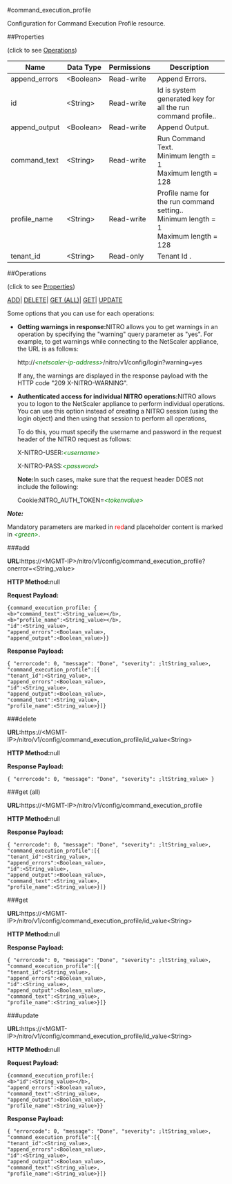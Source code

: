 #command_execution_profile

Configuration for Command Execution Profile resource.


##Properties 
<span>(click to see [Operations](#opera))</span>


<table><thead><tr><th>Name</th><th>Data Type</th><th>Permissions</th><th>Description</th></tr></thead><tbody><tr><td>append_errors</td><td>&lt;Boolean></td><td>Read-write</td><td>Append Errors.</td></tr><tr><td>id</td><td>&lt;String></td><td>Read-write</td><td>Id is system generated key for all the run command profile..</td></tr><tr><td>append_output</td><td>&lt;Boolean></td><td>Read-write</td><td>Append Output.</td></tr><tr><td>command_text</td><td>&lt;String></td><td>Read-write</td><td>Run Command Text.<br>Minimum length = 1<br>Maximum length = 128</td></tr><tr><td>profile_name</td><td>&lt;String></td><td>Read-write</td><td>Profile name for the run command setting..<br>Minimum length = 1<br>Maximum length = 128</td></tr><tr><td>tenant_id</td><td>&lt;String></td><td>Read-only</td><td>Tenant Id .</td></tr></tbody></table>
##Operations 
<span>(click to see [Properties](#prope))</span>


[ADD]()| [DELETE](#d)| [GET (ALL)](#get-)| [GET]()| [UPDATE](#u)


Some options that you can use for each operations:
<ul><li><p><b>Getting warnings in response:</b>NITRO allows you to get warnings in an operation by specifying the "warning" query parameter as "yes". For example, to get warnings while connecting to the NetScaler appliance, the URL is as follows:</p><p>http://<span style="color:green;font-style:italic;">&lt;netscaler-ip-address&gt;</span>/nitro/v1/config/login?warning=yes</p><p>If any, the warnings are displayed in the response payload with the HTTP code "209 X-NITRO-WARNING".</p></li><li><p><b>Authenticated access for individual NITRO operations:</b>NITRO allows you to logon to the NetScaler appliance to perform individual operations. You can use this option instead of creating a NITRO session (using the login object) and then using that session to perform all operations,</p><p>To do this, you must specify the username and password in the request header of the NITRO request as follows:</p><p>X-NITRO-USER:<span style="color:green;font-style:italic;">&lt;username&gt;</span></p><p>X-NITRO-PASS:<span style="color:green;font-style:italic;">&lt;password&gt;</span></p><p><b>Note:</b>In such cases, make sure that the request header DOES not include the following:</p><p>Cookie:NITRO_AUTH_TOKEN=<span style="color:green;font-style:italic;">&lt;tokenvalue&gt;</span></p></li></ul>



***Note:*** 
Mandatory parameters are marked in <span style="color:#FF0000;">red</span>and placeholder content is marked in <span style="color:green;font-style:italic">&lt;green&gt;</span>.

###add



<b>URL:</b>https://&lt;MGMT-IP&gt;/nitro/v1/config/command_execution_profile?onerror=&lt;String_value&gt;
<b>HTTP Method:</b>null
<b>Request Payload: </b>```{command_execution_profile: {<b>"command_text":<String_value></b>,<b>"profile_name":<String_value></b>,"id":<String_value>,"append_errors":<Boolean_value>,"append_output":<Boolean_value>}}```
<b>Response Payload: </b>```{ "errorcode": 0, "message": "Done", "severity": ;ltString_value>, "command_execution_profile":[{"tenant_id":<String_value>,"append_errors":<Boolean_value>,"id":<String_value>,"append_output":<Boolean_value>,"command_text":<String_value>,"profile_name":<String_value>}]}```



###delete



<b>URL:</b>https://&lt;MGMT-IP&gt;/nitro/v1/config/command_execution_profile/id_value&lt;String&gt;
<b>HTTP Method:</b>null
<b>Response Payload: </b>```{ "errorcode": 0, "message": "Done", "severity": ;ltString_value> }```



###get (all)



<b>URL:</b>https://&lt;MGMT-IP&gt;/nitro/v1/config/command_execution_profile
<b>HTTP Method:</b>null
<b>Response Payload: </b>```{ "errorcode": 0, "message": "Done", "severity": ;ltString_value>, "command_execution_profile":[{"tenant_id":<String_value>,"append_errors":<Boolean_value>,"id":<String_value>,"append_output":<Boolean_value>,"command_text":<String_value>,"profile_name":<String_value>}]}```



###get



<b>URL:</b>https://&lt;MGMT-IP&gt;/nitro/v1/config/command_execution_profile/id_value&lt;String&gt;
<b>HTTP Method:</b>null
<b>Response Payload: </b>```{ "errorcode": 0, "message": "Done", "severity": ;ltString_value>, "command_execution_profile":[{"tenant_id":<String_value>,"append_errors":<Boolean_value>,"id":<String_value>,"append_output":<Boolean_value>,"command_text":<String_value>,"profile_name":<String_value>}]}```



###update



<b>URL:</b>https://&lt;MGMT-IP&gt;/nitro/v1/config/command_execution_profile/id_value&lt;String&gt;
<b>HTTP Method:</b>null
<b>Request Payload: </b>```{command_execution_profile:{<b>"id":<String_value></b>,"append_errors":<Boolean_value>,"command_text":<String_value>,"append_output":<Boolean_value>,"profile_name":<String_value>}}```
<b>Response Payload: </b>```{ "errorcode": 0, "message": "Done", "severity": ;ltString_value>, "command_execution_profile":[{"tenant_id":<String_value>,"append_errors":<Boolean_value>,"id":<String_value>,"append_output":<Boolean_value>,"command_text":<String_value>,"profile_name":<String_value>}]}```



